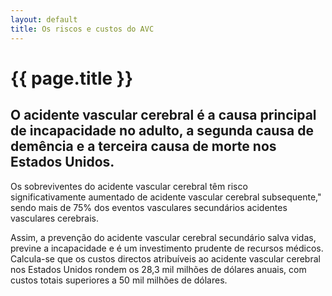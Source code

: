 ```yaml
---
layout: default
title: Os riscos e custos do AVC
---
```


# {{ page.title }}

## O acidente vascular cerebral é a causa principal de incapacidade no adulto, a segunda causa de demência e a terceira causa de morte nos Estados Unidos.

Os sobreviventes do acidente vascular cerebral têm risco significativamente aumentado de acidente vascular cerebral subsequente," sendo mais de 75% dos eventos vasculares secundários acidentes vasculares cerebrais.

Assim, a prevenção do acidente vascular cerebral secundário salva vidas, previne a incapacidade e é um investimento prudente de recursos médicos. Calcula-se que os custos directos atribuíveis ao acidente vascular cerebral nos Estados Unidos rondem os 28,3 mil milhões de dólares anuais, com custos totais superiores a 50 mil milhões de dólares.

